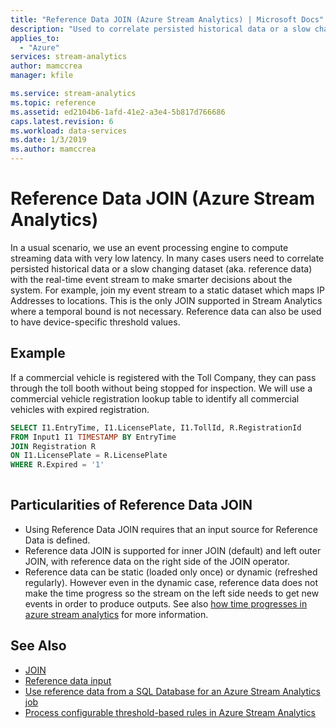 ```yaml
---
title: "Reference Data JOIN (Azure Stream Analytics) | Microsoft Docs"
description: "Used to correlate persisted historical data or a slow changing dataset (aka. reference data) with the real-time event stream to make smarter decisions about the system."
applies_to: 
  - "Azure"
services: stream-analytics
author: mamccrea
manager: kfile

ms.service: stream-analytics
ms.topic: reference
ms.assetid: ed2104b6-1afd-41e2-a3e4-5b817d766686
caps.latest.revision: 6
ms.workload: data-services
ms.date: 1/3/2019
ms.author: mamccrea
---
```

# Reference Data JOIN (Azure Stream Analytics)
  In a usual scenario, we use an event processing engine to compute streaming data with very low latency. In many cases users need to correlate persisted historical data or a slow changing dataset (aka. reference data) with the real-time event stream to make smarter decisions about the system. For example, join my event stream to a static dataset which maps IP Addresses to locations. This is the only JOIN supported in Stream Analytics where a temporal bound is not necessary. Reference data can also be used to have device-specific threshold values.
  
## Example  
 If a commercial vehicle is registered with the Toll Company, they can pass through the toll booth without being stopped for inspection. We will use a commercial vehicle registration lookup table to identify all commercial vehicles with expired registration.  
  
```SQL  
SELECT I1.EntryTime, I1.LicensePlate, I1.TollId, R.RegistrationId  
FROM Input1 I1 TIMESTAMP BY EntryTime  
JOIN Registration R  
ON I1.LicensePlate = R.LicensePlate  
WHERE R.Expired = '1'
  
```  
  
## Particularities of Reference Data JOIN
- Using Reference Data JOIN requires that an input source for Reference Data is defined.  
- Reference data JOIN is supported for inner JOIN (default) and left outer JOIN, with reference data on the right side of the JOIN operator.
- Reference data can be static (loaded only once) or dynamic (refreshed regularly). However even in the dynamic case, reference data does not make the time progress so the stream on the left side needs to get new events in order to produce outputs. See also [how time progresses in azure stream analytics](https://docs.microsoft.com/azure/stream-analytics/stream-analytics-time-handling#how-time-progresses-in-azure-stream-analytics) for more information.
  
 ## See Also  
- [JOIN](join-azure-stream-analytics.md)
- [Reference data input](https://docs.microsoft.com/azure/stream-analytics/stream-analytics-use-reference-data)
-  [Use reference data from a SQL Database for an Azure Stream Analytics job](https://docs.microsoft.com/azure/stream-analytics/sql-reference-data)
- [Process configurable threshold-based rules in Azure Stream Analytics](https://docs.microsoft.com/azure/stream-analytics/stream-analytics-threshold-based-rules)
 
